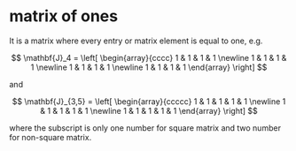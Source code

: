 # matrix of ones
It is a matrix where every entry or matrix element is equal to one, e.g.

$$
\mathbf{J}_4 = \left[
\begin{array}{cccc}
1 & 1 & 1 & 1 \newline
1 & 1 & 1 & 1 \newline
1 & 1 & 1 & 1 \newline
1 & 1 & 1 & 1 
\end{array}
\right]
$$

and

$$
\mathbf{J}_{3,5} = \left[
\begin{array}{ccccc}
1 & 1 & 1 & 1 & 1 \newline
1 & 1 & 1 & 1 & 1 \newline
1 & 1 & 1 & 1 & 1
\end{array}
\right]
$$



where the subscript is only one number for square matrix and two number for non-square matrix.

